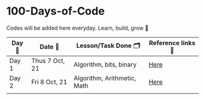 # 100-Days-of-Code

Codes will be added here everyday. Learn, build, grow 🚀

| Day 🙈 | Date 📆        | Lesson/Task Done 🗂          | Reference links 🔗     |
| ------ | -------------- | --------------------------- | ---------------------- |
| Day 1  | Thus 7 Oct, 21 | Algorithm, bits, binary     | [Here](/codes/Day1.md) |
| Day 2  | Fri 8 Oct, 21  | Algorithm, Arithmetic, Math | [Here](/codes/Day2.md) |
|        |                |                             |                        |
